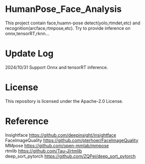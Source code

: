 # HumanPose_Face_Analysis
This project contain face,huamn-pose detect(yolo,rtmdet,etc) and recognition(arcface,rtmpose,etc). 
Try to provide inference on onnx,tensorRT,rknn...
# Update Log
2024/10/31  Support Onnx and tensorRT inference.
# License
This repository is licensed under the Apache-2.0 License.
# Reference
Insightface https://github.com/deepinsight/insightface  
FaceImageQuality https://github.com/pterhoer/FaceImageQuality  
MMpose https://github.com/open-mmlab/mmpose  
rtmlib https://github.com/Tau-J/rtmlib  
deep_sort_pytorch https://github.com/ZQPei/deep_sort_pytorch
